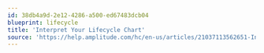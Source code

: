 ```yaml
---
id: 38db4a9d-2e12-4286-a500-ed67483dcb04
blueprint: lifecycle
title: 'Interpret Your Lifecycle Chart'
source: 'https://help.amplitude.com/hc/en-us/articles/21037113562651-Interpret-your-Lifecycle-chart'
---
```

